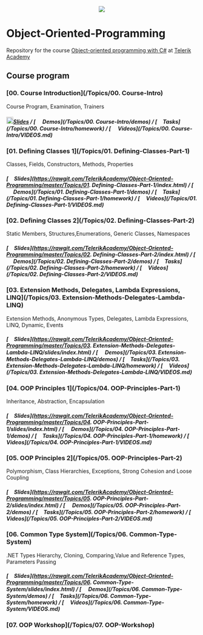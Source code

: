 <p align="center"><a href="http://telerikacademy.com//"><img src="https://github.com/tddold/Telerik-Academy/blob/master/Programming%20with%20C%23/1.%20C%23%20Fundamentals%20I/Presentation/Telerik.png" /></a></p>

# Object-Oriented-Programming

Repository for the course [Object-oriented programming with C#](https://telerikacademy.com/Courses/Courses/Details/338) at [Telerik Academy](https://telerikacademy.com)


## Course program

### [00. Course Introduction](/Topics/00. Course-Intro)

Course Program, Examination, Trainers

##### [<img src="https://raw.githubusercontent.com/TelerikAcademy/Common/master/icons/presentation.png" height="18"/>Slides](https://rawgit.com/TelerikAcademy/Object-Oriented-Programming/master/Topics/00.%20Course-intro/index.html) / [<img src="https://raw.githubusercontent.com/TelerikAcademy/Common/master/icons/code.png" height="15"> Demos](/Topics/00. Course-Intro/demos) / [<img src="https://raw.githubusercontent.com/TelerikAcademy/Common/master/icons/homework.png" height="15">Tasks](/Topics/00. Course-Intro/homework) / [<img src="https://raw.githubusercontent.com/TelerikAcademy/Common/master/icons/video.png" height="15"> Videos](/Topics/00. Course-Intro/VIDEOS.md)


### [01. Defining Classes 1](/Topics/01. Defining-Classes-Part-1)

Classes, Fields, Constructors, Methods, Properties


##### [<img src="https://raw.githubusercontent.com/TelerikAcademy/Common/master/icons/presentation.png" height="15" />Slides](https://rawgit.com/TelerikAcademy/Object-Oriented-Programming/master/Topics/01. Defining-Classes-Part-1/index.html) / [<img src="https://raw.githubusercontent.com/TelerikAcademy/Common/master/icons/code.png" height="15"> Demos](/Topics/01. Defining-Classes-Part-1/demos) / [<img src="https://raw.githubusercontent.com/TelerikAcademy/Common/master/icons/homework.png" height="15">Tasks](/Topics/01. Defining-Classes-Part-1/homework) / [<img src="https://raw.githubusercontent.com/TelerikAcademy/Common/master/icons/video.png" height="13"> Videos](/Topics/01. Defining-Classes-Part-1/VIDEOS.md)


### [02. Defining Classes 2](/Topics/02. Defining-Classes-Part-2)

Static Members, Structures,Enumerations, Generic Classes, Namespaces


##### [<img src="https://raw.githubusercontent.com/TelerikAcademy/Common/master/icons/presentation.png" height="15" />Slides](https://rawgit.com/TelerikAcademy/Object-Oriented-Programming/master/Topics/02. Defining-Classes-Part-2/index.html) / [<img src="https://raw.githubusercontent.com/TelerikAcademy/Common/master/icons/code.png" height="15"> Demos](/Topics/02. Defining-Classes-Part-2/demos) / [<img src="https://raw.githubusercontent.com/TelerikAcademy/Common/master/icons/homework.png" height="15">Tasks](/Topics/02. Defining-Classes-Part-2/homework) / [<img src="https://raw.githubusercontent.com/TelerikAcademy/Common/master/icons/video.png" height="13"> Videos](/Topics/02. Defining-Classes-Part-2/VIDEOS.md)

### [03. Extension Methods, Delegates, Lambda Expressions, LINQ](/Topics/03. Extension-Methods-Delegates-Lambda-LINQ)

Extension Methods, Anonymous Types, Delegates, Lambda Expressions, LINQ, Dynamic, Events


##### [<img src="https://raw.githubusercontent.com/TelerikAcademy/Common/master/icons/presentation.png" height="15" />Slides](https://rawgit.com/TelerikAcademy/Object-Oriented-Programming/master/Topics/03. Extension-Methods-Delegates-Lambda-LINQ/slides/index.html) / [<img src="https://raw.githubusercontent.com/TelerikAcademy/Common/master/icons/code.png" height="15"> Demos](/Topics/03. Extension-Methods-Delegates-Lambda-LINQ/demos) / [<img src="https://raw.githubusercontent.com/TelerikAcademy/Common/master/icons/homework.png" height="15">Tasks](/Topics/03. Extension-Methods-Delegates-Lambda-LINQ/homework) / [<img src="https://raw.githubusercontent.com/TelerikAcademy/Common/master/icons/video.png" height="13"> Videos](/Topics/03. Extension-Methods-Delegates-Lambda-LINQ/VIDEOS.md)


### [04. OOP Principles 1](/Topics/04. OOP-Principles-Part-1)

Inheritance, Abstraction, Encapsulation

##### [<img src="https://raw.githubusercontent.com/TelerikAcademy/Common/master/icons/presentation.png" height="15" />Slides](https://rawgit.com/TelerikAcademy/Object-Oriented-Programming/master/Topics/04. OOP-Principles-Part-1/slides/index.html) / [<img src="https://raw.githubusercontent.com/TelerikAcademy/Common/master/icons/code.png" height="15"> Demos](/Topics/04. OOP-Principles-Part-1/demos) / [<img src="https://raw.githubusercontent.com/TelerikAcademy/Common/master/icons/homework.png" height="15">Tasks](/Topics/04. OOP-Principles-Part-1/homework) / [<img src="https://raw.githubusercontent.com/TelerikAcademy/Common/master/icons/video.png" height="13"> Videos](/Topics/04. OOP-Principles-Part-1/VIDEOS.md)

### [05. OOP Principles 2](/Topics/05. OOP-Principles-Part-2)

Polymorphism, Class Hierarchies, Exceptions, Strong Cohesion and Loose Coupling

##### [<img src="https://raw.githubusercontent.com/TelerikAcademy/Common/master/icons/presentation.png" height="15" />Slides](https://rawgit.com/TelerikAcademy/Object-Oriented-Programming/master/Topics/05. OOP-Principles-Part-2/slides/index.html) / [<img src="https://raw.githubusercontent.com/TelerikAcademy/Common/master/icons/code.png" height="15"> Demos](/Topics/05. OOP-Principles-Part-2/demos) / [<img src="https://raw.githubusercontent.com/TelerikAcademy/Common/master/icons/homework.png" height="15">Tasks](/Topics/05. OOP-Principles-Part-2/homework) / [<img src="https://raw.githubusercontent.com/TelerikAcademy/Common/master/icons/video.png" height="13"> Videos](/Topics/05. OOP-Principles-Part-2/VIDEOS.md)

### [06. Common Type System](/Topics/06. Common-Type-System)

.NET Types Hierarchy, Cloning, Comparing,Value and Reference Types, Parameters Passing

##### [<img src="https://raw.githubusercontent.com/TelerikAcademy/Common/master/icons/presentation.png" height="15" />Slides](https://rawgit.com/TelerikAcademy/Object-Oriented-Programming/master/Topics/06. Common-Type-System/slides/index.html) / [<img src="https://raw.githubusercontent.com/TelerikAcademy/Common/master/icons/code.png" height="15"> Demos](/Topics/06. Common-Type-System/demos) / [<img src="https://raw.githubusercontent.com/TelerikAcademy/Common/master/icons/homework.png" height="15">Tasks](/Topics/06. Common-Type-System/homework) / [<img src="https://raw.githubusercontent.com/TelerikAcademy/Common/master/icons/video.png" height="13"> Videos](/Topics/06. Common-Type-System/VIDEOS.md)

### [07. OOP Workshop](/Topics/07. OOP-Workshop)
